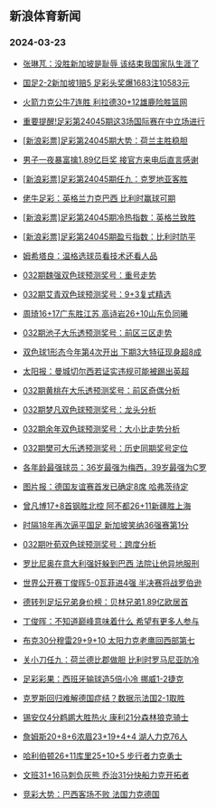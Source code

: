 ## 新浪体育新闻 
### 2024-03-23

+ [张琳芃：没胜新加坡是耻辱 该结束我国家队生涯了](https://sports.sina.com.cn/china/2024-03-22/doc-inapeezv4165199.shtml)

+ [国足2-2新加坡1赔5 足彩头奖爆1683注10583元](https://sports.sina.com.cn/l/2024-03-22/doc-inapcytx4264119.shtml)

+ [火箭力克公牛7连胜 利拉德30+12雄鹿险胜篮网](https://sports.sina.com.cn/basketball/nba/2024-03-22/doc-inapeezv4185680.shtml)

+ [重要提醒!足彩第24045期这3场国际赛在中立场进行](https://sports.sina.com.cn/l/2024-03-22/doc-inapeezu6394742.shtml)

+ [[新浪彩票]足彩第24045期大势：荷兰主胜稳胆](https://sports.sina.com.cn/l/2024-03-22/doc-inapcyts1480482.shtml)

+ [男子一夜暴富擒1.89亿巨奖 接官方来电后直言感谢](https://sports.sina.com.cn/l/2024-03-22/doc-inapcytx4261162.shtml)

+ [[新浪彩票]足彩第24045期任九：克罗地亚客胜](https://sports.sina.com.cn/l/2024-03-22/doc-inapcytw6493216.shtml)

+ [佬牛足彩：英格兰力克巴西 比利时赢球可期](https://sports.sina.com.cn/l/2024-03-22/doc-inaperrk1194461.shtml)

+ [[新浪彩票]足彩第24045期冷热指数：英格兰致胜](https://sports.sina.com.cn/l/2024-03-22/doc-inapcytt8258933.shtml)

+ [[新浪彩票]足彩第24045期盈亏指数：比利时防平](https://sports.sina.com.cn/l/2024-03-22/doc-inapcytw6494291.shtml)

+ [姆希塔良：温格选球员看技术还看人品](https://sports.sina.com.cn/g/2024-03-22/doc-inapevxp3914194.shtml)

+ [032期魏强双色球预测奖号：重号走势](https://sports.sina.com.cn/l/2024-03-22/doc-inaperrq6214513.shtml)

+ [032期艾青双色球预测奖号：9+3复式精选](https://sports.sina.com.cn/l/2024-03-22/doc-inaperrk1188528.shtml)

+ [周琦16+17广东胜江苏 高诗岩26+10山东负同曦](https://sports.sina.com.cn/basketball/cba/2024-03-22/doc-inapfhpi3728207.shtml)

+ [032期池子大乐透预测奖号：前区三区走势](https://sports.sina.com.cn/l/2024-03-22/doc-inapeezq1368880.shtml)

+ [双色球1形态今年第4次开出 下期3大特征现身超8成](https://sports.sina.com.cn/l/2024-03-22/doc-inapevxh1092637.shtml)

+ [太阳报：曼城切尔西若证实违规可能被踢出英超](https://sports.sina.com.cn/g/2024-03-22/doc-inapevxi7860926.shtml)

+ [032期黄桃在大乐透预测奖号：前区奇偶分析](https://sports.sina.com.cn/l/2024-03-22/doc-inapemit4104899.shtml)

+ [032期梦凡双色球预测奖号：龙头分析](https://sports.sina.com.cn/l/2024-03-22/doc-inaperrm7964468.shtml)

+ [032期余年双色球预测奖号：大小比走势分析](https://sports.sina.com.cn/l/2024-03-22/doc-inaperrr3993147.shtml)

+ [032期樊可大乐透预测奖号：历史同期奖号定位](https://sports.sina.com.cn/l/2024-03-22/doc-inapeezv4165927.shtml)

+ [各年龄最强球员：36岁最强为梅西，39岁最强为C罗](https://sports.sina.com.cn/g/2024-03-22/doc-inaperrk1212235.shtml)

+ [图片报：德国友谊赛首发已确定8席 哈弗茨待定](https://sports.sina.com.cn/g/2024-03-22/doc-inapevxp3903991.shtml)

+ [曾凡博17+8首钢胜北控 阿不都26+11新疆胜上海](https://sports.sina.com.cn/basketball/cba/2024-03-22/doc-inapfhpn4795881.shtml)

+ [时隔18年再次逼平国足 新加坡笑纳36强赛第1分](https://sports.sina.com.cn/china/2024-03-22/doc-inapcytt8267767.shtml)

+ [032期叶荀双色球预测奖号：跨度分析](https://sports.sina.com.cn/l/2024-03-22/doc-inaperrk1190924.shtml)

+ [罗比尼奥在意大利强奸躲到巴西 法院让他异地服刑](https://sports.sina.com.cn/g/2024-03-22/doc-inapevxh1085295.shtml)

+ [世界公开赛丁俊晖5-0瓦菲进4强 半决赛将战罗伯逊](https://sports.sina.com.cn/others/snooker/2024-03-22/doc-inapfhpk8026929.shtml)

+ [德转列足坛兄弟身价榜：贝林兄弟1.89亿欧居首](https://sports.sina.com.cn/g/2024-03-22/doc-inapevxi7879828.shtml)

+ [丁俊晖：不知道巅峰意味着什么 希望有更多人参与](https://sports.sina.com.cn/others/snooker/2024-03-22/doc-inapfhpi3739550.shtml)

+ [布克30分穆雷29+9+10 太阳力克老鹰回西部第七](https://sports.sina.com.cn/basketball/nba/2024-03-22/doc-inapemip8070342.shtml)

+ [关小刀任九：荷兰德比郡做胆 比利时罗马尼亚防冷](https://sports.sina.com.cn/l/2024-03-22/doc-inapevxh1087224.shtml)

+ [足彩彩果：西班牙输球造5倍小冷 挪威1-2捷克](https://sports.sina.com.cn/l/2024-03-23/doc-inaphcta4345883.shtml)

+ [克罗斯回归难解德国症结？数据示法国2-1取胜](https://sports.sina.com.cn/l/2024-03-23/doc-inaperrq6234638.shtml)

+ [锡安仅4分鹈鹕大胜热火 康利21分森林狼克骑士](https://sports.sina.com.cn/basketball/nba/2024-03-23/doc-inaphqhs5265299.shtml)

+ [詹姆斯20+8+6浓眉23+19+4+4 湖人力克76人](https://sports.sina.com.cn/basketball/nba/2024-03-23/doc-inaphuqs7235656.shtml)

+ [哈利伯顿26+11库里25+10+5 步行者力克勇士](https://sports.sina.com.cn/basketball/nba/2024-03-23/doc-inaphqht3073608.shtml)

+ [文班31+16马刺负灰熊 乔治31分快船力克开拓者](https://sports.sina.com.cn/basketball/nba/2024-03-23/doc-inaphqhu7358703.shtml)

+ [竞彩大势：巴西客场不败 法国力克德国](https://sports.sina.com.cn/l/2024-03-23/doc-inaphcta4346282.shtml)

